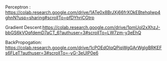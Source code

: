 # 

Perceptron : https://colab.research.google.com/drive/1ATe0x8BrJXj66frXOkEBtehqIwp4ghnN?usp=sharing#scrollTo=pfDYhriCGtrp

Gradient Descent:https://colab.research.google.com/drive/1pmUoI2xXhzJ-bbGS6kVOqfdemD7aCT_6?authuser=3#scrollTo=LW7zm-y3eEhQ

BackPropogation: https://colab.research.google.com/drive/1cPOEdOlqQPiqWgGArWgIgBRKEFs6FLeT?authuser=3#scrollTo=-yG-3eUlP0e6


